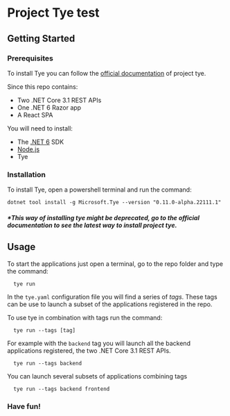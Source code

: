 # Project Tye test

## Getting Started

<!-- Prerequisites -->

### Prerequisites

To install Tye you can follow the [official documentation](https://github.com/dotnet/tye/blob/main/docs/getting_started.md) of project tye.

Since this repo contains:

- Two .NET Core 3.1 REST APIs
- One .NET 6 Razor app
- A React SPA

You will need to install:

- The [.NET 6](https://dotnet.microsoft.com/en-us/download) SDK
- [Node.js](https://nodejs.org/es/)
- Tye

<!-- Installation -->

### Installation

To install Tye, open a powershell terminal and run the command:

```pwsh
dotnet tool install -g Microsoft.Tye --version "0.11.0-alpha.22111.1"
```

##### \*This way of installing tye might be deprecated, go to the official documentation to see the latest way to install project tye.

<!-- Usage -->

## Usage

To start the applications just open a terminal, go to the repo folder and type the command:

```pwsh
  tye run
```

In the `tye.yaml` configuration file you will find a series of _tags_. These tags can be use to launch a subset of the applications registered in the repo.

To use tye in combination with tags run the command:

```pwsh
  tye run --tags [tag]
```

For example with the `backend` tag you will launch all the backend applications registered, the two .NET Core 3.1 REST APIs.

```pwsh
  tye run --tags backend
```

You can launch several subsets of applications combining tags

```pwsh
  tye run --tags backend frontend
```

### Have fun!
